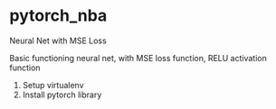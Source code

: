 # pytorch_nba
Neural Net with MSE Loss

Basic functioning neural net, with MSE loss function, RELU activation function

1. Setup virtualenv
2. Install pytorch library

